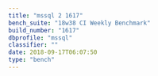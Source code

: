 ```yaml
---
title: "mssql 2 1617"
bench_suite: "18w38 CI Weekly Benchmark"
build_number: "1617"
dbprofile: "mssql"
classifier: ""
date: 2018-09-17T06:07:50
type: "bench"
---
```

